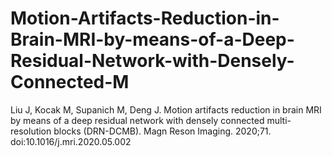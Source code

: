 # Motion-Artifacts-Reduction-in-Brain-MRI-by-means-of-a-Deep-Residual-Network-with-Densely-Connected-M
Liu J, Kocak M, Supanich M, Deng J. Motion artifacts reduction in brain MRI by means of a deep residual network with densely connected multi-resolution blocks (DRN-DCMB). Magn Reson Imaging. 2020;71. doi:10.1016/j.mri.2020.05.002
